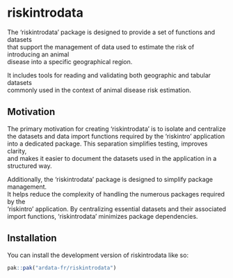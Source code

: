 
<!-- README.md is generated from README.Rmd. Please edit that file -->

# riskintrodata

The ‘riskintrodata’ package is designed to provide a set of functions
and datasets  
that support the management of data used to estimate the risk of
introducing an animal  
disease into a specific geographical region.

It includes tools for reading and validating both geographic and tabular
datasets  
commonly used in the context of animal disease risk estimation.

## Motivation

The primary motivation for creating ‘riskintrodata’ is to isolate and
centralize the datasets and data import functions required by the
‘riskintro’ application  
into a dedicated package. This separation simplifies testing, improves
clarity,  
and makes it easier to document the datasets used in the application in
a structured way.

Additionally, the ‘riskintrodata’ package is designed to simplify
package management.  
It helps reduce the complexity of handling the numerous packages
required by the  
‘riskintro’ application. By centralizing essential datasets and their
associated  
import functions, ‘riskintrodata’ minimizes package dependencies.

## Installation

You can install the development version of riskintrodata like so:

``` r
pak::pak("ardata-fr/riskintrodata")
```
